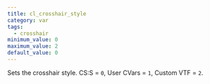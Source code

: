```yaml
---
title: cl_crosshair_style
category: var
tags:
  - crosshair
minimum_value: 0
maximum_value: 2
default_value: 0
---
```


Sets the crosshair style. CS:S = `0`, User CVars = `1`, Custom VTF = `2`.
